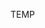<!--
https://chatgpt.com/share/6818fc04-640c-800e-a1ed-fa6138a5ddb3
#main
https://chatgpt.com/share/6818fda5-7618-800e-a73f-b5ed95e7c60d








https://chatgpt.com/share/6818fda5-7618-800e-a73f-b5ed95e7c60d
-->

TEMP
